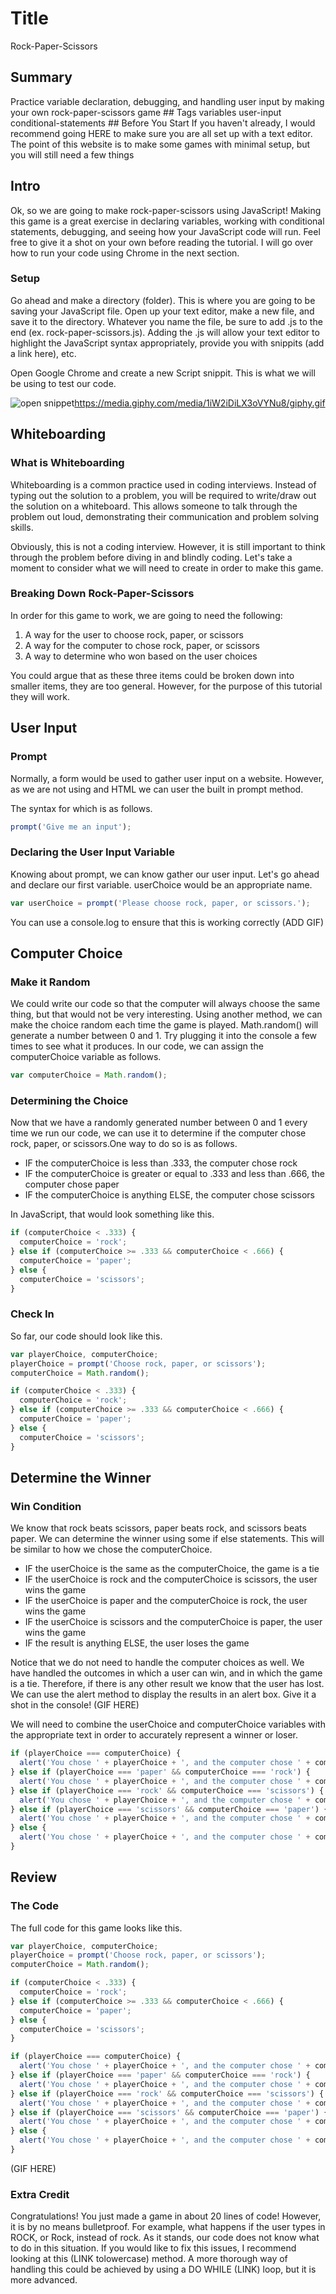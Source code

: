 
# Title
<span class="title">
Rock-Paper-Scissors
</span>


## Summary
<span class="summary">
Practice variable declaration, debugging, and handling user input by making your own rock-paper-scissors game
</span>

<span class="tags">
## Tags
variables user-input conditional-statements
</span>

<span class="content">
## Before You Start
If you haven't already, I would recommend going HERE to make sure you are all set up with a text editor. The point of this website is to make some games with minimal setup, but you will still need a few things

## Intro
Ok, so we are going to make rock-paper-scissors using JavaScript! Making this game is a great exercise in declaring variables, working with conditional statements, debugging, and seeing how your JavaScript code will run. Feel free to give it a shot on your own before reading the tutorial. I will go over how to run your code using Chrome in the next section.

### Setup
Go ahead and make a directory (folder). This is where you are going to be saving your JavaScript file. Open up your text editor, make a new file, and save it to the directory. Whatever you name the file, be sure to add .js to the end (ex. rock-paper-scissors.js). Adding the .js will allow your text editor to highlight the JavaScript syntax appropriately, provide you with snippits (add a link here), etc.

Open Google Chrome and create a new Script snippit. This is what we will be using to test our code.

![open snippet](http://www.sheawong.com/wp-content/uploads/2013/08/keephatin.gif)https://media.giphy.com/media/1iW2iDiLX3oVYNu8/giphy.gif

## Whiteboarding

### What is Whiteboarding
Whiteboarding is a common practice used in coding interviews. Instead of typing out the solution to a problem, you will be required to write/draw out the solution on a whiteboard. This allows someone to talk through the problem out loud, demonstrating their communication and problem solving skills.

Obviously, this is not a coding interview. However, it is still important to think through the problem before diving in and blindly coding. Let's take a moment to consider what we will need to create in order to make this game.

### Breaking Down Rock-Paper-Scissors
In order for this game to work, we are going to need the following:

1. A way for the user to choose rock, paper, or scissors
2. A way for the computer to chose rock, paper, or scissors
3. A way to determine who won based on the user choices

You could argue that as these three items could be broken down into smaller items, they are too general. However, for the purpose of this tutorial they will work.

## User Input

### Prompt
Normally, a form would be used to gather user input on a website. However, as we are not using and HTML we can user the built in prompt method.

The syntax for which is as follows.

```javascript
prompt('Give me an input');
```

### Declaring the User Input Variable
Knowing about prompt, we can know gather our user input. Let's go ahead and declare our first variable. userChoice would be an appropriate name.

```javascript
var userChoice = prompt('Please choose rock, paper, or scissors.');
```

You can use a console.log to ensure that this is working correctly (ADD GIF)

## Computer Choice

### Make it Random
We could write our code so that the computer will always choose the same thing, but that would not be very interesting. Using another method, we can make the choice random each time the game is played. Math.random() will generate a number between 0 and 1. Try plugging it into the console a few times to see what it produces. In our code, we can assign the computerChoice variable as follows.

```javascript
var computerChoice = Math.random();
```

### Determining the Choice
Now that we have a randomly generated number between 0 and 1 every time we run our code, we can use it to determine if the computer chose rock, paper, or scissors.One way to do so is as follows.

* IF the computerChoice is less than .333, the computer chose rock
* IF the computerChoice is greater or equal to .333 and less than .666, the computer chose paper
* IF the computerChoice is anything ELSE, the computer chose scissors

In JavaScript, that would look something like this.

```javascript
if (computerChoice < .333) {
  computerChoice = 'rock';
} else if (computerChoice >= .333 && computerChoice < .666) {
  computerChoice = 'paper';
} else {
  computerChoice = 'scissors';
}
```

### Check In
So far, our code should look like this.

```javascript
var playerChoice, computerChoice;
playerChoice = prompt('Choose rock, paper, or scissors');
computerChoice = Math.random();

if (computerChoice < .333) {
  computerChoice = 'rock';
} else if (computerChoice >= .333 && computerChoice < .666) {
  computerChoice = 'paper';
} else {
  computerChoice = 'scissors';
}
```

## Determine the Winner

### Win Condition
We know that rock beats scissors, paper beats rock, and scissors beats paper. We can determine the winner using some if else statements. This will be similar to how we chose the computerChoice.

* IF the userChoice is the same as the computerChoice, the game is a tie
* IF the userChoice is rock and the computerChoice is scissors, the user wins the game
* IF the userChoice is paper and the computerChoice is rock, the user wins the game
* IF the userChoice is scissors and the computerChoice is paper, the user wins the game
* IF the result is anything ELSE, the user loses the game

Notice that we do not need to handle the computer choices as well. We have handled the outcomes in which a user can win, and in which the game is a tie. Therefore, if there is any other result we know that the user has lost. We can use the alert method to display the results in an alert box. Give it a shot in the console! (GIF HERE)

We will need to combine the userChoice and computerChoice variables with the appropriate text in order to accurately represent a winner or loser.

```javascript
if (playerChoice === computerChoice) {
  alert('You chose ' + playerChoice + ', and the computer chose ' + computerChoice + '. Tie Game.');
} else if (playerChoice === 'paper' && computerChoice === 'rock') {
  alert('You chose ' + playerChoice + ', and the computer chose ' + computerChoice + '. You Win.');
} else if (playerChoice === 'rock' && computerChoice === 'scissors') {
  alert('You chose ' + playerChoice + ', and the computer chose ' + computerChoice + '. You Win.');
} else if (playerChoice === 'scissors' && computerChoice === 'paper') {
  alert('You chose ' + playerChoice + ', and the computer chose ' + computerChoice + '. You Win.');
} else {
  alert('You chose ' + playerChoice + ', and the computer chose ' + computerChoice + '. You Lose.');
}
```

## Review

### The Code
The full code for this game looks like this.

```javascript
var playerChoice, computerChoice;
playerChoice = prompt('Choose rock, paper, or scissors');
computerChoice = Math.random();

if (computerChoice < .333) {
  computerChoice = 'rock';
} else if (computerChoice >= .333 && computerChoice < .666) {
  computerChoice = 'paper';
} else {
  computerChoice = 'scissors';
}

if (playerChoice === computerChoice) {
  alert('You chose ' + playerChoice + ', and the computer chose ' + computerChoice + '. Tie Game.');
} else if (playerChoice === 'paper' && computerChoice === 'rock') {
  alert('You chose ' + playerChoice + ', and the computer chose ' + computerChoice + '. You Win.');
} else if (playerChoice === 'rock' && computerChoice === 'scissors') {
  alert('You chose ' + playerChoice + ', and the computer chose ' + computerChoice + '. You Win.');
} else if (playerChoice === 'scissors' && computerChoice === 'paper') {
  alert('You chose ' + playerChoice + ', and the computer chose ' + computerChoice + '. You Win.');
} else {
  alert('You chose ' + playerChoice + ', and the computer chose ' + computerChoice + '. You Lose.');
}
```

(GIF HERE)
### Extra Credit
Congratulations! You just made a game in about 20 lines of code! However, it is by no means bulletproof. For example, what happens if the user types in ROCK, or Rock, instead of rock. As it stands, our code does not know what to do in this situation. If you would like to fix this issues, I recommend looking at this (LINK tolowercase) method. A more thorough way of handling this could be achieved by using a DO WHILE (LINK) loop, but it is more advanced.


</span>

